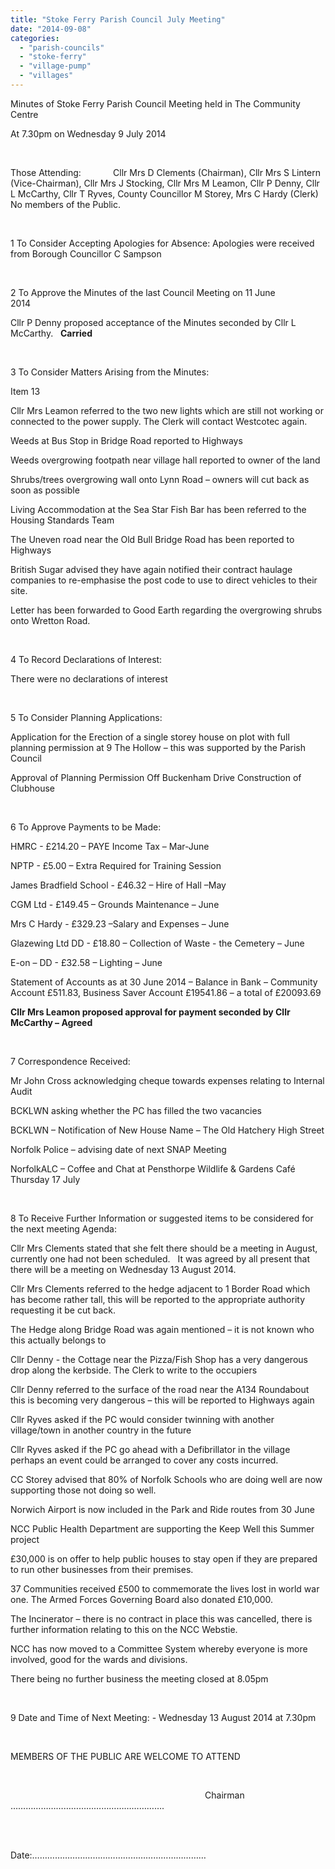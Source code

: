 ```yaml
---
title: "Stoke Ferry Parish Council July Meeting"
date: "2014-09-08"
categories: 
  - "parish-councils"
  - "stoke-ferry"
  - "village-pump"
  - "villages"
---
```


Minutes of Stoke Ferry Parish Council Meeting held in The Community Centre

At 7.30pm on Wednesday 9 July 2014

 

Those Attending:             Cllr Mrs D Clements (Chairman), Cllr Mrs S Lintern (Vice-Chairman), Cllr Mrs J Stocking, Cllr Mrs M Leamon, Cllr P Denny, Cllr L McCarthy, Cllr T Ryves, County Councillor M Storey, Mrs C Hardy (Clerk) No members of the Public.

 

1 To Consider Accepting Apologies for Absence: Apologies were received from Borough Councillor C Sampson

 

2 To Approve the Minutes of the last Council Meeting on 11 June 2014                                                                

Cllr P Denny proposed acceptance of the Minutes seconded by Cllr L McCarthy.   **Carried**

 

3 To Consider Matters Arising from the Minutes:

Item 13

Cllr Mrs Leamon referred to the two new lights which are still not working or connected to the power supply. The Clerk will contact Westcotec again.

Weeds at Bus Stop in Bridge Road reported to Highways

Weeds overgrowing footpath near village hall reported to owner of the land

Shrubs/trees overgrowing wall onto Lynn Road – owners will cut back as soon as possible

Living Accommodation at the Sea Star Fish Bar has been referred to the Housing Standards Team

The Uneven road near the Old Bull Bridge Road has been reported to Highways

British Sugar advised they have again notified their contract haulage companies to re-emphasise the post code to use to direct vehicles to their site.

Letter has been forwarded to Good Earth regarding the overgrowing shrubs onto Wretton Road.

 

4 To Record Declarations of Interest:

There were no declarations of interest

 

5 To Consider Planning Applications:

Application for the Erection of a single storey house on plot with full planning permission at 9 The Hollow – this was supported by the Parish Council

Approval of Planning Permission Off Buckenham Drive Construction of Clubhouse

 

6 To Approve Payments to be Made:

HMRC - £214.20 – PAYE Income Tax – Mar-June

NPTP - £5.00 – Extra Required for Training Session

James Bradfield School - £46.32 – Hire of Hall –May

CGM Ltd - £149.45 – Grounds Maintenance – June

Mrs C Hardy - £329.23 –Salary and Expenses – June

Glazewing Ltd DD - £18.80 – Collection of Waste - the Cemetery – June

E-on – DD - £32.58 – Lighting – June

Statement of Accounts as at 30 June 2014 – Balance in Bank – Community Account £511.83, Business Saver Account £19541.86 – a total of £20093.69

**Cllr Mrs Leamon proposed approval for payment seconded by Cllr McCarthy – Agreed**

 

7 Correspondence Received:

Mr John Cross acknowledging cheque towards expenses relating to Internal Audit

BCKLWN asking whether the PC has filled the two vacancies

BCKLWN – Notification of New House Name – The Old Hatchery High Street

Norfolk Police – advising date of next SNAP Meeting

NorfolkALC – Coffee and Chat at Pensthorpe Wildlife & Gardens Café Thursday 17 July

 

8 To Receive Further Information or suggested items to be considered for the next meeting Agenda:

Cllr Mrs Clements stated that she felt there should be a meeting in August, currently one had not been scheduled.   It was agreed by all present that there will be a meeting on Wednesday 13 August 2014.

Cllr Mrs Clements referred to the hedge adjacent to 1 Border Road which has become rather tall, this will be reported to the appropriate authority requesting it be cut back.

The Hedge along Bridge Road was again mentioned – it is not known who this actually belongs to

Cllr Denny - the Cottage near the Pizza/Fish Shop has a very dangerous drop along the kerbside. The Clerk to write to the occupiers  

Cllr Denny referred to the surface of the road near the A134 Roundabout this is becoming very dangerous – this will be reported to Highways again

Cllr Ryves asked if the PC would consider twinning with another village/town in another country in the future

Cllr Ryves asked if the PC go ahead with a Defibrillator in the village perhaps an event could be arranged to cover any costs incurred.

CC Storey advised that 80% of Norfolk Schools who are doing well are now supporting those not doing so well.

Norwich Airport is now included in the Park and Ride routes from 30 June

NCC Public Health Department are supporting the Keep Well this Summer project

£30,000 is on offer to help public houses to stay open if they are prepared to run other businesses from their premises.

37 Communities received £500 to commemorate the lives lost in world war one. The Armed Forces Governing Board also donated £10,000.

The Incinerator – there is no contract in place this was cancelled, there is further information relating to this on the NCC Webstie.

NCC has now moved to a Committee System whereby everyone is more involved, good for the wards and divisions.

There being no further business the meeting closed at 8.05pm

 

9 Date and Time of Next Meeting: - Wednesday 13 August 2014 at 7.30pm

 

MEMBERS OF THE PUBLIC ARE WELCOME TO ATTEND

 

                                                                               Chairman …………………………………………………….

 

                                                                               Date:……………………………………………………………
